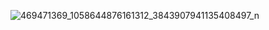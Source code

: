 ![469471369_1058644876161312_3843907941135408497_n](https://github.com/user-attachments/assets/8be95436-b89d-430e-96a6-e716b24dc04c)
